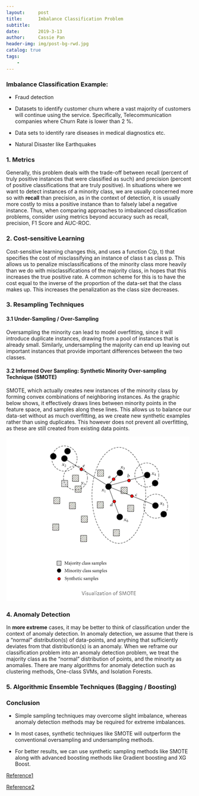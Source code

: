```yaml
---
layout:     post
title:      Imbalance Classification Problem
subtitle:    
date:       2019-3-13
author:     Cassie Pan
header-img: img/post-bg-rwd.jpg 
catalog: true
tags:
    - 
---
```


### Imbalance Classification Example:

- Fraud detection

- Datasets to identify customer churn where a vast majority of customers will continue using the service. Specifically, Telecommunication companies where Churn Rate is lower than 2 %.

- Data sets to identify rare diseases in medical diagnostics etc.

- Natural Disaster like Earthquakes


### 1. Metrics

Generally, this problem deals with the trade-off between recall (percent of truly positive instances that were classified as such) and precision (percent of positive classifications that are truly positive). In situations where we want to detect instances of a minority class, we are usually concerned more so with **recall** than precision, as in the context of detection, it is usually more costly to miss a positive instance than to falsely label a negative instance. Thus, when comparing approaches to imbalanced classification problems, consider using metrics beyond accuracy such as recall, precision, F1 Score and AUC-ROC.


### 2. Cost-sensitive Learning

Cost-sensitive learning changes this, and uses a function C(p, t) that specifies the cost of misclassifying an instance of class t as class p. This allows us to penalize misclassifications of the minority class more heavily than we do with misclassifications of the majority class, in hopes that this increases the true positive rate. A common scheme for this is to have the cost equal to the inverse of the proportion of the data-set that the class makes up. This increases the penalization as the class size decreases.

### 3. Resampling Techniques

#### 3.1 Under-Sampling / Over-Sampling

Oversampling the minority can lead to model overfitting, since it will introduce duplicate instances, drawing from a pool of instances that is already small. Similarly, undersampling the majority can end up leaving out important instances that provide important differences between the two classes.

#### 3.2 Informed Over Sampling: Synthetic Minority Over-sampling Technique (SMOTE)

SMOTE, which actually creates new instances of the minority class by forming convex combinations of neighboring instances. As the graphic below shows, it effectively draws lines between minority points in the feature space, and samples along these lines. This allows us to balance our data-set without as much overfitting, as we create new synthetic examples rather than using duplicates. This however does not prevent all overfitting, as these are still created from existing data points.

![image](https://github.com/manpanmanpan/manpanmanpan.github.io/blob/master/img/1552539750(1).jpg?raw=true)


### 4. Anomaly Detection

In **more extreme** cases, it may be better to think of classification under the context of anomaly detection. In anomaly detection, we assume that there is a “normal” distribution(s) of data-points, and anything that sufficiently deviates from that distribution(s) is an anomaly. When we reframe our classification problem into an anomaly detection problem, we treat the majority class as the “normal” distribution of points, and the minority as anomalies. There are many algorithms for anomaly detection such as clustering methods, One-class SVMs, and Isolation Forests.

### 5. Algorithmic Ensemble Techniques (Bagging / Boosting)

### Conclusion

- Simple sampling techniques may overcome slight imbalance, whereas anomaly detection methods may be required for extreme imbalances.

- In most cases, synthetic techniques like SMOTE  will outperform the conventional oversampling and undersampling methods.

- For better results, we can use synthetic sampling methods like SMOTE along with advanced boosting methods like Gradient boosting and XG Boost.


[Reference1](https://towardsdatascience.com/dealing-with-imbalanced-classes-in-machine-learning-d43d6fa19d2)

[Reference2](https://www.analyticsvidhya.com/blog/2017/03/imbalanced-classification-problem/)